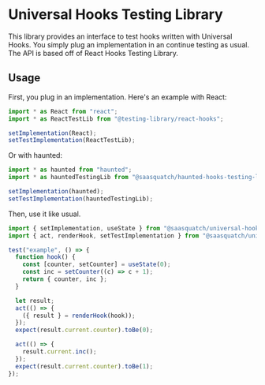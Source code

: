 # Universal Hooks Testing Library

This library provides an interface to test hooks written with Universal Hooks. You simply plug an implementation in an continue testing as usual. The API is based off of React Hooks Testing Library.

## Usage

First, you plug in an implementation. Here's an example with React:

```javascript
import * as React from "react";
import * as ReactTestLib from "@testing-library/react-hooks";

setImplementation(React);
setTestImplementation(ReactTestLib);
```

Or with haunted:

```javascript
import * as haunted from "haunted";
import * as hauntedTestingLib from "@saasquatch/haunted-hooks-testing-library";

setImplementation(haunted);
setTestImplementation(hauntedTestingLib);
```

Then, use it like usual.

```javascript
import { setImplementation, useState } from "@saasquatch/universal-hooks";
import { act, renderHook, setTestImplementation } from "@saasquatch/universal-hooks-testing-library";

test("example", () => {
  function hook() {
    const [counter, setCounter] = useState(0);
    const inc = setCounter((c) => c + 1);
    return { counter, inc };
  }

  let result;
  act(() => {
    ({ result } = renderHook(hook));
  });
  expect(result.current.counter).toBe(0);

  act(() => {
    result.current.inc();
  });
  expect(result.current.counter).toBe(1);
});
```
